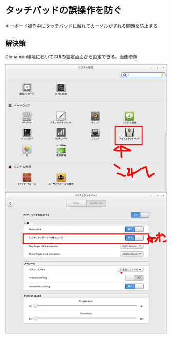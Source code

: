 # タッチパッドの誤操作を防ぐ

キーボード操作中にタッチパッドに触れてカーソルがずれる問題を防止する

## 解決策

Cinnamon環境においてGUIの設定画面から設定できる。画像参照

![設定1](./pic/setting1.png)
![設定2](./pic/setting2.png)
